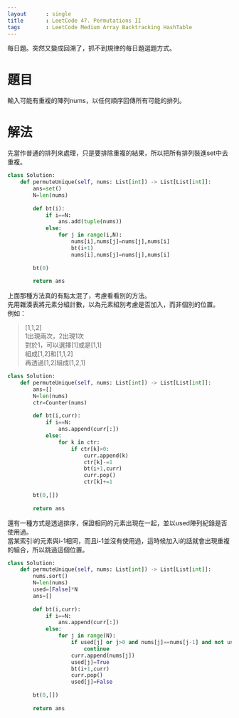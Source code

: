 ```yaml
--- 
layout      : single
title       : LeetCode 47. Permutations II
tags        : LeetCode Medium Array Backtracking HashTable
---
```

每日題。突然又變成回溯了，抓不到規律的每日題選題方式。

# 題目
輸入可能有重複的陣列nums，以任何順序回傳所有可能的排列。

# 解法
先當作普通的排列來處理，只是要排除重複的結果，所以把所有排列裝進set中去重複。

```python
class Solution:
    def permuteUnique(self, nums: List[int]) -> List[List[int]]:
        ans=set()
        N=len(nums)
        
        def bt(i):
            if i==N:
                ans.add(tuple(nums))
            else:
                for j in range(i,N):
                    nums[i],nums[j]=nums[j],nums[i]
                    bt(i+1)
                    nums[i],nums[j]=nums[j],nums[i]
            
        bt(0)
        
        return ans
```

上面那種方法真的有點太混了，考慮看看別的方法。  
先用雜湊表將元素分組計數，以為元素組別考慮是否加入，而非個別的位置。  
例如：  
> [1,1,2]  
> 1出現兩次，2出現1次  
> 對於1，可以選擇[1]或是[1,1]  
> 組成[1,2]和[1,1,2]  
> 再透過[1,2]組成[1,2,1]

```python
class Solution:
    def permuteUnique(self, nums: List[int]) -> List[List[int]]:
        ans=[]
        N=len(nums)
        ctr=Counter(nums)
        
        def bt(i,curr):
            if i==N:
                ans.append(curr[:])
            else:
                for k in ctr:
                    if ctr[k]>0:
                        curr.append(k)
                        ctr[k]-=1
                        bt(i+1,curr)
                        curr.pop()
                        ctr[k]+=1
                
        bt(0,[])
        
        return ans
```

還有一種方式是透過排序，保證相同的元素出現在一起，並以used陣列紀錄是否使用過。  
當某索引i的元素與i-1相同，而且i-1並沒有使用過，這時候加入i的話就會出現重複的組合，所以跳過這個位置。

```python
class Solution:
    def permuteUnique(self, nums: List[int]) -> List[List[int]]:
        nums.sort()
        N=len(nums)
        used=[False]*N
        ans=[]
        
        def bt(i,curr):
            if i==N:
                ans.append(curr[:])
            else:
                for j in range(N):
                    if used[j] or j>0 and nums[j]==nums[j-1] and not used[j-1]:
                        continue
                    curr.append(nums[j])
                    used[j]=True
                    bt(i+1,curr)
                    curr.pop()
                    used[j]=False
                  
        bt(0,[])
                
        return ans
```